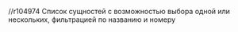 //r104974
Список сущностей с возможностью выбора одной или нескольких, фильтрацией по названию и номеру
